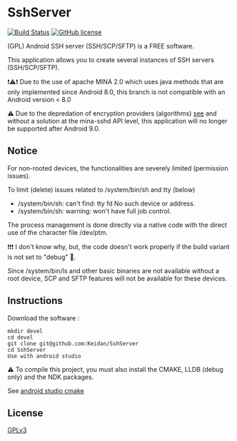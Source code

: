 # SshServer 
[![Build Status](https://img.shields.io/travis/Keidan/SshServer/master.svg?style=plastic)](https://travis-ci.org/Keidan/SshServer)
[![GitHub license](https://img.shields.io/github/license/Keidan/SshServer.svg?style=plastic)](https://github.com/Keidan/SshServer/blob/master/license.txt)



(GPL) Android SSH server (SSH/SCP/SFTP) is a FREE software.

This application allows you to create several instances of SSH servers (SSH/SCP/SFTP).

:exclamation::warning::exclamation: Due to the use of apache MINA 2.0 which uses java methods that are only implemented since Android 8.0, this branch is not compatible with an Android version < 8.0

:warning: Due to the depredation of encryption providers (algorithms) [see](https://android-developers.googleblog.com/2018/03/cryptography-changes-in-android-p.html) and without a solution at the mina-sshd API level, this application will no longer be supported after Android 9.0.

## Notice

For non-rooted devices, the functionalities are severely limited (permission issues).

To limit (delete) issues related to /system/bin/sh and tty (below)

* /system/bin/sh: can't find: tty fd No such device or address.
* /system/bin/sh: warning: won't have full job control.

The process management is done directly via a native code with the direct use of the character file /dev/ptm.


:exclamation::exclamation::exclamation: I don't know why, but, the code doesn't work properly if the build variant is not set to "debug" :anger:.

Since /system/bin/ls and other basic binaries are not available without a root device, 
SCP and SFTP features will not be available for these devices.



## Instructions


Download the software :

	mkdir devel
	cd devel
	git clone git@github.com:Keidan/SshServer
	cd SshServer
 	Use with android studio

	
:warning: To compile this project, you must also install the CMAKE, LLDB (debug only) and the NDK packages.

See [android studio cmake](https://codelabs.developers.google.com/codelabs/android-studio-cmake)


## License

[GPLv3](https://github.com/Keidan/SshServer/blob/master/license.txt)
